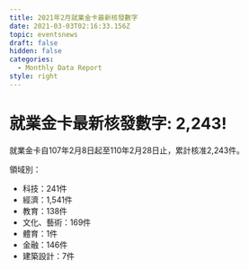 ```yaml
---
title: 2021年2月就業金卡最新核發數字
date: 2021-03-03T02:16:33.156Z
topic: eventsnews
draft: false
hidden: false
categories:
  - Monthly Data Report
style: right
---
```

# 就業金卡最新核發數字: 2,243!

就業金卡自107年2月8日起至110年2月28日止，累計核准2,243件。 

領域別：

* 科技：241件
* 經濟：1,541件
* 教育：138件
* 文化、藝術：169件
* 體育：1件
* 金融：146件
* 建築設計：7件